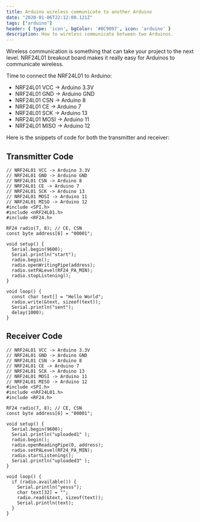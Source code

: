 ```yaml
---
title: Arduino wireless communicate to another Arduino
date: "2020-01-06T22:12:00.121Z"
tags: ["arduino"]
header: { type: 'icon', bgColor: '#0C9097', icon: 'arduino' }
description: How to wireless communicate between two Arduinos.
---
```


Wireless communication is something that can take your project to the next level.
NRF24L01 breakout board makes it really easy for Arduinos to communicate wireless.

Time to connect the NRF24L01 to Arduino:
* NRF24L01 VCC -> Arduino 3.3V
* NRF24L01 GND -> Arduino GND
* NRF24L01 CSN -> Arduino 8
* NRF24L01 CE -> Arduino 7
* NRF24L01 SCK -> Arduino 13
* NRF24L01 MOSI -> Arduino 11
* NRF24L01 MISO -> Arduino 12

Here is the snippets of code for both the transmitter and receiver:

## Transmitter Code
```
// NRF24L01 VCC -> Arduino 3.3V
// NRF24L01 GND -> Arduino GND
// NRF24L01 CSN -> Arduino 8
// NRF24L01 CE -> Arduino 7
// NRF24L01 SCK -> Arduino 13
// NRF24L01 MOSI -> Arduino 11
// NRF24L01 MISO -> Arduino 12
#include <SPI.h>
#include <nRF24L01.h>
#include <RF24.h>

RF24 radio(7, 8); // CE, CSN
const byte address[6] = "00001";

void setup() {
  Serial.begin(9600);
  Serial.println("start");
  radio.begin();
  radio.openWritingPipe(address);
  radio.setPALevel(RF24_PA_MIN);
  radio.stopListening();
}

void loop() {
  const char text[] = "Hello World";
  radio.write(&text, sizeof(text));
  Serial.println("sent");
  delay(1000);
}
```

## Receiver Code
```
// NRF24L01 VCC -> Arduino 3.3V
// NRF24L01 GND -> Arduino GND
// NRF24L01 CSN -> Arduino 8
// NRF24L01 CE -> Arduino 7
// NRF24L01 SCK -> Arduino 13
// NRF24L01 MOSI -> Arduino 11
// NRF24L01 MISO -> Arduino 12
#include <SPI.h>
#include <nRF24L01.h>
#include <RF24.h>

RF24 radio(7, 8); // CE, CSN
const byte address[6] = "00001";

void setup() {
  Serial.begin(9600);
  Serial.println("uploaded1" );
  radio.begin();
  radio.openReadingPipe(0, address);
  radio.setPALevel(RF24_PA_MIN);
  radio.startListening();
  Serial.println("uploaded3" );
}

void loop() {
  if (radio.available()) {
    Serial.println("yesss");
    char text[32] = "";
    radio.read(&text, sizeof(text));
    Serial.println(text);
  }
}
```
